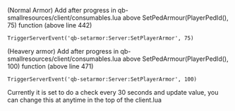 
(Normal Armor) 
Add after progress in qb-smallresources/client/consumables.lua above SetPedArmour(PlayerPedId(), 75) function (above line 442)

```
TriggerServerEvent('qb-setarmor:Server:SetPlayerArmor', 75)
```


(Heavery armor) 
Add after progress in qb-smallresources/client/consumables.lua above SetPedArmour(PlayerPedId(), 100) function (above line 471)

```
TriggerServerEvent('qb-setarmor:Server:SetPlayerArmor', 100)
```

Currently it is set to do a check every 30 seconds and update value, you can change this at anytime in the top of the client.lua